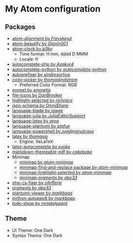 # My Atom configuration

<!-- [TOC] -->

## Packages

- [atom-alignment by _Freyskeyd_](https://atom.io/packages/atom-alignment)
- [atom-beautify by _Glavin001_](https://atom.io/packages/atom-beautify)
- [atom-clock by _b3by_](https://atom.io/packages/atom-clock)
	- Time format: H:mm, dddd D MMM
	- Locale: fr
- [autocomplete-php by _Azakur4_](https://atom.io/packages/autocomplete-php)
- [autocomplete-python by _autocomplete-python_](https://atom.io/packages/autocomplete-python)
- [autoprefixer by _sindresorhus_](https://atom.io/packages/autoprefixer)
- [color-picker by _thomaslindstrom_](https://atom.io/packages/color-picker)
	- Preferred Color Format: RGB
- [emmet by _emmetio_](https://atom.io/packages/emmet)
- [file-icons by _DanBrooker_](https://atom.io/packages/file-icons)
- [highlight-selected by _richrace_](https://atom.io/packages/highlight-selected)
- [json-schema by _OmniSharp_](https://atom.io/packages/json-schema)
- [language-blade by _jawee_](https://atom.io/packages/language-blade)
- [language-julia by _JuliaEditorSupport_](https://atom.io/packages/language-julia)
- [language-latex by _area_](https://atom.io/packages/language-latex)
- [language-plantuml by _plafue_](https://atom.io/packages/language-plantuml)
- [language-powershell by _jugglingnutcase_](https://atom.io/packages/language-powershell)
- [latex by _thomasjo_](https://atom.io/packages/latex)  
	- Engine: XeLaTeX
- [latex-autocomplete by _evoke_](https://atom.io/packages/latex-autocomplete)
- [markdown-themeable-pdf by _cakebake_](https://atom.io/packages/markdown-themeable-pdf)
- Minimap
	- [minimap by _atom-minimap_](https://atom.io/packages/minimap)
	- [minimap-find-and-replace package by _atom-minimap_](https://atom.io/packages/minimap-find-and-replace)
	- [minimap-highlight-selected by _atom-minimap_](https://atom.io/packages/minimap-highlight-selected)
	- [minimap-pigments by _abe33_](https://atom.io/packages/minimap-pigments)
- [php-cs-fixer by _pfefferie_](https://atom.io/packages/php-cs-fixer)
- [pigments by _abe33_](https://atom.io/packages/pigments)
- [plantuml-viewer by _markbaas_](https://atom.io/packages/plantuml-viewer)
- [python-autopep8 by _markbaas_](https://atom.io/packages/python-autopep8)
- [todo-show by _mrodalgaard_](https://atom.io/packages/todo-show)

## Theme

- UI Theme: One Dark
- Syntax Thema: One Dark
